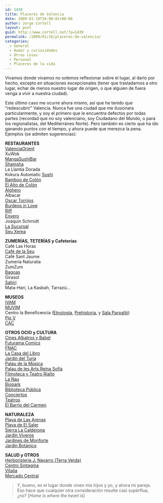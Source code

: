 ```yaml
---
id: 1438
title: Placeres de Valencia
date: 2009-01-16T16:00:01+00:00
author: Jorge Cortell
layout: post
guid: http://www.cortell.net/?p=1439
permalink: /2009/01/16/placeres-de-valencia/
categories:
  - General
  - Humor y curiosidades
  - Otras cosas
  - Personal
  - Placeres de la vida
---
```

<p style="text-align: left">
  Vivamos donde vivamos no solemos reflexionar sobre el lugar, al darlo por hecho, excepto en situaciones excepcionales (tener que trasladarnos a otro lugar, echar de menos nuestro lugar de origen, o que alguien de fuera venga a vivir a nuestra ciudad).
</p>

<p style="text-align: left">
  Este último caso me ocurre ahora mismo, así que he tenido que &#8220;redescubrir&#8221; Valencia. Nunca fue una ciudad que me ilusionara particularmente, y soy el primero que le encuentra defectos por todas partes (recordad que no soy valenciano, soy Ciudadano del Mundo, o para los regionalistas, del Mediterráneo Norte). Pero también es cierto que ha ido ganando puntos con el tiempo, y ahora puede que merezca la pena. Ejemplos (se admiten sugerencias):
</p>

<p style="text-align: left">
  <strong>RESTAURANTES</strong><a title="http://www.valenciaorient.com/" href="http://www.valenciaorient.com/" target="_blank"><br /> ValenciaOrient</a><br /> XuWok<a title="http://www.mangasushibar.com/" href="http://www.mangasushibar.com/" target="_blank"><br /> MangaSushiBar</a><a title="http://www.samsha.es" href="http://www.samsha.es" target="_blank"><br /> Shamsha</a><br /> La Llantia Dorada<br /> Kokura Automatic <a title="http://www.sushi.com.es/sushi-valencia.html" href="http://www.sushi.com.es/sushi-valencia.html" target="_blank">Sushi</a><br /> <a title="http://www.grupoelalto.com/" href="http://www.grupoelalto.com/" target="_blank">Bamboo de Colón</a><br /> <a title="http://www.grupoelalto.com/" href="http://www.grupoelalto.com/" target="_blank">El Alto de Colón</a><br /> <a title="http://www.restaurante-alghero.com" href="http://www.restaurante-alghero.com" target="_blank">Alghero</a><br /> Albacar<br /> <a title="http://www.starwoodhotels.com/westin/property/dining/index.html?propertyID=1722" href="http://www.starwoodhotels.com/westin/property/dining/index.html?propertyID=1722" target="_blank">Oscar Torrijos</a><br /> <a title="http://www.burdeosinlove.com/" href="http://www.burdeosinlove.com/" target="_blank">Burdeos in Love</a><br /> <a title="http://www.restaurante-riff.com/" href="http://www.restaurante-riff.com/" target="_blank">Riff</a><br /> <a title="http://www.enverorestaurante.com/" href="http://www.enverorestaurante.com/" target="_blank">Envero</a><br /> Joaquín Schmidt<br /> <a title="http://www.restaurantelasucursal.com/" href="http://www.restaurantelasucursal.com/" target="_blank">La Sucursal</a><br /> <a title="http://www.seuxerea.com/" href="http://www.seuxerea.com/" target="_blank">Seu Xerea</a>
</p>

<p style="text-align: left">
  <strong>ZUMERÍAS, TETERÍAS y Cafeterías</strong><br /> Café Las Horas<br /> <a title="http://www.cafedelaseu.com/" href="http://www.cafedelaseu.com/" target="_blank">Café de la Seu</a><br /> Café Sant Jaume<br /> Zumería Naturalia<br /> ZumZum<br /> <a title="http://www.bagoas.es/valencia.htm" href="http://www.bagoas.es/valencia.htm" target="_blank">Bagoas</a><br /> Girasol<br /> <a title="http://www.sahiri.com/" href="http://www.sahiri.com/" target="_blank">Sahiri</a><br /> Mata-Hari, La Kasbah, Tarrazú&#8230;
</p>

<p style="text-align: left">
  <strong>MUSEOS</strong><br /> <a title="http://www.ivam.es/" href="http://www.ivam.es/" target="_blank">IVAM</a><br /> <a title="http://www.muvim.es/" href="http://www.muvim.es/" target="_blank">MUVIM</a><br /> Centro la Beneficencia (<a title="http://www.museuvalenciaetnologia.es/" href="http://www.museuvalenciaetnologia.es/" target="_blank">Etnología</a>, <a title="http://www.museuprehistoriavalencia.es/" href="http://www.museuprehistoriavalencia.es/" target="_blank">Prehistoria</a>, y <a title="http://www.salaparpallo.es/" href="http://www.salaparpallo.es/" target="_blank">Sala Parpalló</a>)<br /> <a title="http://www.cult.gva.es/mbav/" href="http://www.cult.gva.es/mbav/" target="_blank">Pío V</a><br /> <a title="http://www.cac.es/" href="http://www.cac.es/" target="_blank">CAC</a>
</p>

<p style="text-align: left">
  <strong>OTROS OCIO y CULTURA</strong><a title="http://www.cinesalbatrosbabel.com" href="http://www.cinesalbatrosbabel.com" target="_blank"><br /> Cines Albatros y Babel</a><a title="http://www.libreriafuturama.com" href="http://www.libreriafuturama.com" target="_blank"><br /> Futurama Comics</a><br /> <a title="http://www.clubcultura.com/culturafnac/eventos_destacados.php?tienda=9" href="http://www.clubcultura.com/culturafnac/eventos_destacados.php?tienda=9" target="_blank">FNAC</a><br /> <a title="http://www.casadellibro.com/" href="http://www.casadellibro.com/" target="_blank">La Casa del Libro</a><br /> <a title="http://es.wikipedia.org/wiki/Jard%C3%ADn_del_Turia" href="http://es.wikipedia.org/wiki/Jard%C3%ADn_del_Turia" target="_blank">Jardín del Turia</a><br /> <a title="http://www.palaudevalencia.com/" href="http://www.palaudevalencia.com/" target="_blank">Palau de la Música</a><br /> <a title="http://www.lesarts.com/" href="http://www.lesarts.com/" target="_blank">Palau de les Arts Reina Sofía</a><br /> <a title="http://www.ivac-lafilmoteca.es/" href="http://www.ivac-lafilmoteca.es/" target="_blank">Filmoteca y Teatro Rialto</a><br /> <a title="http://www.uv.es/cultura/v/serv/agenda.htm" href="http://www.uv.es/cultura/v/serv/agenda.htm" target="_blank">La Nau</a><br /> <a title="http://www.bioparcvalencia.es/" href="http://www.bioparcvalencia.es/" target="_blank">Biopark<br /> </a><a title="http://www.gva.es/bpv/indice.htm" href="http://www.gva.es/bpv/indice.htm" target="_blank">Biblioteca Pública<br /> </a><a title="http://www.salir.com/valencia/agenda" href="http://www.salir.com/valencia/agenda" target="_blank">Conciertos</a><a title="http://www.gva.es/bpv/indice.htm" href="http://www.gva.es/bpv/indice.htm" target="_blank"><br /> </a><a title="http://www.salir.com/buscar/tag.teatro/query.Teatros/cercade.Valencia/renew.1/renew_filtro.1/" href="http://www.salir.com/buscar/tag.teatro/query.Teatros/cercade.Valencia/renew.1/renew_filtro.1/" target="_blank">Teatros</a><a title="http://www.barriodelcarmen.net" href="http://www.barriodelcarmen.net" target="_blank"><br /> El Barrio del Carmen</a>
</p>

<p style="text-align: left">
  <strong>NATURALEZA</strong><br /> <a title="http://www.playadelasarenas.com/" href="http://www.playadelasarenas.com/" target="_blank">Playa de Las Arenas</a><br /> <a title="http://www.comunitatvalenciana.com/playas/playas4.htm?idplaya=118&origen=&prov=" href="http://www.comunitatvalenciana.com/playas/playas4.htm?idplaya=118&origen=&prov=" target="_blank">Playa de El Saler</a><br /> <a title="http://www.comunitatvalenciana.com/rutas/castellano/rint_sc.htm" href="http://www.comunitatvalenciana.com/rutas/castellano/rint_sc.htm" target="_blank">Sierra La Calderona</a><br /> <a title="http://www.valencia.es/ayuntamiento/Infociudad_accesible.nsf/vDocumentosWebListado/FF9C0E294CBAE260C12572C20023FD3B?OpenDocument&bdOrigen=&idapoyo=&nivel=8&lang=1" href="http://www.valencia.es/ayuntamiento/Infociudad_accesible.nsf/vDocumentosWebListado/FF9C0E294CBAE260C12572C20023FD3B?OpenDocument&bdOrigen=&idapoyo=&nivel=8&lang=1" target="_blank">Jardín Viveros</a><br /> <a title="http://www.jdiezarnal.com/valencialosjardinesdemonforte.html" href="http://www.jdiezarnal.com/valencialosjardinesdemonforte.html" target="_blank">Jardines de Monforte</a><br /> <a title="http://www.jardibotanic.org/" href="http://www.jardibotanic.org/" target="_blank">Jardín Botánico</a>
</p>

<p style="text-align: left">
  <strong>SALUD y OTROS</strong><br /> <a title="http://www.terraverda.com/" href="http://www.terraverda.com/" target="_blank">Herboristería J. Navarro (Terra Verda)</a><br /> <a title="http://www.escuelasintagma.com/" href="http://www.escuelasintagma.com/" target="_blank">Centro Sintagma</a><br /> <a title="http://yogavalencia.blogspot.com/2008/10/centro-natural-vitalia.html" href="http://yogavalencia.blogspot.com/2008/10/centro-natural-vitalia.html" target="_blank">Vitalia</a><br /> <a title="http://www.mercadocentralvalencia.es/" href="http://www.mercadocentralvalencia.es/" target="_blank">Mercado Central</a>
</p>

> <p style="text-align: left">
>   Y, bueno, es el lugar donde viven mis hijos y yo, y ahora mi pareja. Eso hace que cualquier otra consideración resulte casi supérflua, ¿no? [<em>Home is where the heart is</em>]
> </p>